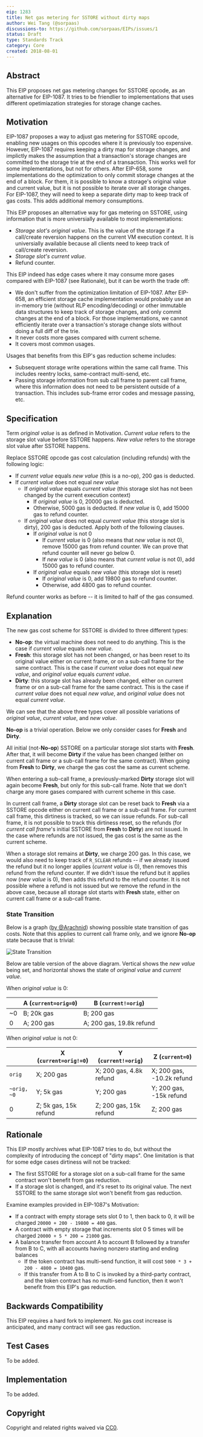 ```yaml
---
eip: 1283
title: Net gas metering for SSTORE without dirty maps
author: Wei Tang (@sorpaas)
discussions-to: https://github.com/sorpaas/EIPs/issues/1
status: Draft
type: Standards Track
category: Core
created: 2018-08-01
---
```


## Abstract

This EIP proposes net gas metering changes for SSTORE opcode, as an
alternative for EIP-1087. It tries to be friendlier to implementations
that uses different opetimiazation strategies for storage change
caches.

## Motivation

EIP-1087 proposes a way to adjust gas metering for SSTORE opcode,
enabling new usages on this opcodes where it is previously too
expensive. However, EIP-1087 requires keeping a dirty map for storage
changes, and implictly makes the assumption that a transaction's
storage changes are committed to the storage trie at the end of a
transaction. This works well for some implementations, but not for
others. After EIP-658, some implementations do the optimization to
only commit storage changes at the end of a block. For them, it is
possible to know a storage's original value and current value, but it
is not possible to iterate over all storage changes. For EIP-1087,
they will need to keep a separate dirty map to keep track of gas
costs. This adds additional memory consumptions.

This EIP proposes an alternative way for gas metering on SSTORE, using
information that is more universially available to most
implementations:

* *Storage slot's original value*. This is the value of the storage if
  a call/create reversion happens on the current VM execution
  context. It is universially available because all clients need to
  keep track of call/create reversion.
* *Storage slot's current value*. 
* Refund counter.

This EIP indeed has edge cases where it may consume more gases
compared with EIP-1087 (see Rationale), but it can be worth the trade
off:

* We don't suffer from the optimization limitation of EIP-1087. After
  EIP-658, an efficient storage cache implementation would probably
  use an in-memory trie (without RLP encoding/decoding) or other
  immutable data structures to keep track of storage changes, and only
  commit changes at the end of a block. For those implementations, we
  cannot efficiently iterate over a transaction's storage change slots
  without doing a full diff of the trie.
* It never costs more gases compared with current scheme.
* It covers most common usages.

Usages that benefits from this EIP's gas reduction scheme includes:

* Subsequent storage write operations within the same call frame. This
  includes reentry locks, same-contract multi-send, etc.
* Passing storage information from sub call frame to parent call
  frame, where this information does not need to be persistent outside
  of a transaction. This includes sub-frame error codes and message
  passing, etc.

## Specification

Term *original value* is as defined in Motivation. *Current value*
refers to the storage slot value before SSTORE happens. *New value*
refers to the storage slot value after SSTORE happens.

Replace SSTORE opcode gas cost calculation (including refunds) with
the following logic:

* If *current value* equals *new value* (this is a no-op), 200 gas is
  deducted.
* If *current value* does not equal *new value*
  * If *original value* equals *current value* (this storage slot has
    not been changed by the current execution context)
    * If *original value* is 0, 20000 gas is deducted.
    * Otherwise, 5000 gas is deducted. If *new value* is 0, add 15000
      gas to refund counter.
  * If *original value* does not equal *current value* (this storage
    slot is dirty), 200 gas is deducted. Apply both of the following
    clauses.
    * If *original value* is not 0
      * If *current value* is 0 (also means that *new value* is not
        0), remove 15000 gas from refund counter. We can prove that
        refund counter will never go below 0.
      * If *new value* is 0 (also means that *current value* is not
        0), add 15000 gas to refund counter.
    * If *original value* equals *new value* (this storage slot is
      reset)
      * If *original value* is 0, add 19800 gas to refund counter.
      * Otherwise, add 4800 gas to refund counter.

Refund counter works as before -- it is limited to half of the gas
consumed.

## Explanation

The new gas cost scheme for SSTORE is divided to three different
types:

* **No-op**: the virtual machine does not need to do anything. This is
  the case if *current value* equals *new value*.
* **Fresh**: this storage slot has not been changed, or has been reset
  to its original value either on current frame, or on a sub-call
  frame for the same contract. This is the case if *current value*
  does not equal *new value*, and *original value* equals *current
  value*.
* **Dirty**: this storage slot has already been changed, either on
  current frame or on a sub-call frame for the same contract. This is
  the case if *current value* does not equal *new value*, and
  *original value* does not equal *current value*.

We can see that the above three types cover all possible variations of
*original value*, *current value*, and *new value*.

**No-op** is a trivial operation. Below we only consider cases for
**Fresh** and **Dirty**.

All initial (not-**No-op**) SSTORE on a particular storage slot starts
with **Fresh**. After that, it will become **Dirty** if the value has
been changed (either on current call frame or a sub-call frame for the
same contract). When going from **Fresh** to **Dirty**, we charge the
gas cost the same as current scheme.

When entering a sub-call frame, a previously-marked **Dirty** storage
slot will again become **Fresh**, but only for this sub-call
frame. Note that we don't charge any more gases compared with current
scheme in this case.

In current call frame, a **Dirty** storage slot can be reset back to
**Fresh** via a SSTORE opcode either on current call frame or a
sub-call frame. For current call frame, this dirtiness is tracked, so
we can issue refunds. For sub-call frame, it is not possible to track
this dirtiness reset, so the refunds (for *current call frame*'s
initial SSTORE from **Fresh** to **Dirty**) are not issued. In the
case where refunds are not issued, the gas cost is the same as the
current scheme.

When a storage slot remains at **Dirty**, we charge 200 gas. In this
case, we would also need to keep track of `R_SCLEAR` refunds -- if we
already issued the refund but it no longer applies (*current value* is
0), then removes this refund from the refund counter. If we didn't
issue the refund but it applies now (*new value* is 0), then adds this
refund to the refund counter. It is not possible where a refund is not
issued but we remove the refund in the above case, because all storage
slot starts with **Fresh** state, either on current call frame or a
sub-call frame.

### State Transition

Below is a graph ([by
@Arachnid](https://github.com/ethereum/EIPs/pull/1283#issuecomment-410229053))
showing possible state transition of gas costs. Note that this applies
to current call frame only, and we ignore **No-op** state because that
is trivial:

![State Transition](../assets/eip-1283/state.png)

Below are table version of the above diagram. Vertical shows the *new
value* being set, and horizontal shows the state of *original value*
and *current value*.

When *original value* is 0:

|    | A (`current=orig=0`) | B (`current!=orig`)      |
|----|----------------------|--------------------------|
| ~0 | B; 20k gas           | B; 200 gas               |
| 0  | A; 200 gas           | A; 200 gas, 19.8k refund |

When *original value* is not 0:

|             | X (`current=orig!=0`) | Y (`current!=orig`)     | Z (`current=0`)           |
|-------------|-----------------------|-------------------------|---------------------------|
| `orig`      | X; 200 gas            | X; 200 gas, 4.8k refund | X; 200 gas, -10.2k refund |
| `~orig, ~0` | Y; 5k gas             | Y; 200 gas              | Y; 200 gas, -15k refund   |
| 0           | Z; 5k gas, 15k refund | Z; 200 gas, 15k refund  | Z; 200 gas                |

## Rationale

This EIP mostly archives what EIP-1087 tries to do, but without the
complexity of introducing the concept of "dirty maps". One limitation
is that for some edge cases dirtiness will not be tracked:

* The first SSTORE for a storage slot on a sub-call frame for the same
  contract won't benefit from gas reduction.
* If a storage slot is changed, and it's reset to its original
  value. The next SSTORE to the same storage slot won't benefit from
  gas reduction.

Examine examples provided in EIP-1087's Motivation:

* If a contract with empty storage sets slot 0 to 1, then back to 0,
  it will be charged `20000 + 200 - 19800 = 400` gas.
* A contract with empty storage that increments slot 0 5 times will be
  charged `20000 + 5 * 200 = 21000` gas.
* A balance transfer from account A to account B followed by a
  transfer from B to C, with all accounts having nonzero starting and
  ending balances
  * If the token contract has multi-send function, it will cost
    `5000 * 3 + 200 - 4800 = 10400` gas.
  * If this transfer from A to B to C is invoked by a third-party
    contract, and the token contract has no multi-send function, then
    it won't benefit from this EIP's gas reduction.

## Backwards Compatibility

This EIP requires a hard fork to implement. No gas cost increase is
anticipated, and many contract will see gas reduction.

## Test Cases

To be added.

## Implementation

To be added.

## Copyright

Copyright and related rights waived via [CC0](https://creativecommons.org/publicdomain/zero/1.0/).
